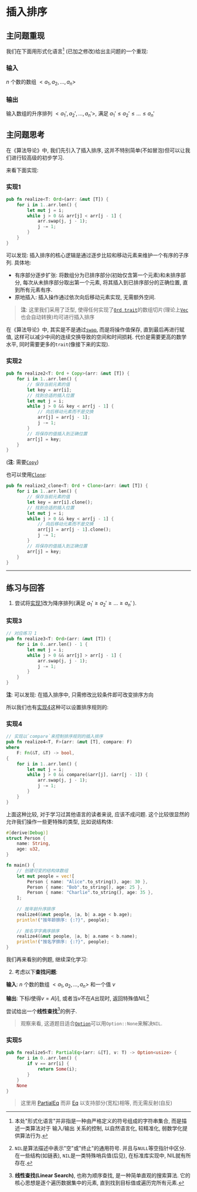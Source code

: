# 插入排序
## 主问题重现
我们在下面用形式化语言[^note1] (已加之修改)给出主问题的一个重现:
### 输入
$n$ 个数的数组 $<a_1, a_2, \dots, a_n>$
### 输出
输入数组的升序排列 $<a_1', a_2', \dots, a_n'>$, 满足 $a_1' \leq a_2' \leq \dots \leq a_n'$
## 主问题思考
在《算法导论》中, 我们先引入了插入排序, 这并不特别简单(不如冒泡)但可以让我们进行较高级的初步学习.

来看下面实现:
### 实现1
```rs
pub fn realize<T: Ord>(arr: &mut [T]) {
    for i in 1..arr.len() {
        let mut j = i;
        while j > 0 && arr[j] < arr[j - 1] {
            arr.swap(j, j - 1);
            j -= 1;
        }
    }
}
```
可以发现: 插入排序的核心逻辑是通过逐步比较和移动元素来维护一个有序的子序列. 具体地:
- 有序部分逐步扩张: 将数组分为已排序部分(初始仅含第一个元素)和未排序部分, 每次从未排序部分取出第一个元素, 将其插入到已排序部分的正确位置, 直到所有元素有序.
- 原地插入: 插入操作通过依次向后移动元素实现, 无需额外空间.
> **注**: 这里我们采用了泛型, 使得任何实现了[`Ord trait`](https://rustwiki.org/zh-CN/std/cmp/trait.Ord.html)的数组切片(理论上[`Vec`](https://rustwiki.org/zh-CN/std/vec/struct.Vec.html)也会自动转换)均可进行插入排序

在《算法导论》中, 其实是不是通过[`swap`](https://rustwiki.org/zh-CN/std/primitive.slice.html#method.swap), 而是将操作值保存, 直到最后再进行赋值, 这样可以减少中间的连续交换导致的空间和时间损耗. 代价是需要更高的数学水平, 同时需要更多的`trait`(像接下来的实现).
### 实现2
```rs
pub fn realize2<T: Ord + Copy>(arr: &mut [T]) {
    for i in 1..arr.len() {
        // 保存当前元素的值
        let key = arr[i];
        // 找到合适的插入位置
        let mut j = i;
        while j > 0 && key < arr[j - 1] {
            // 向后移动元素而不是交换
            arr[j] = arr[j - 1];
            j -= 1;
        }
        // 将保存的值插入到正确位置
        arr[j] = key;
    }
}
```
(**注**: 需要[`Copy`](https://rustwiki.org/zh-CN/std/marker/trait.Copy.html))

也可以使用[`Clone`](https://rustwiki.org/zh-CN/std/clone/trait.Clone.html):
```rs
pub fn realize2_clone<T: Ord + Clone>(arr: &mut [T]) {
    for i in 1..arr.len() {
        // 保存当前元素的值
        let key = arr[i].clone();
        // 找到合适的插入位置
        let mut j = i;
        while j > 0 && key < arr[j - 1] {
            // 向后移动元素而不是交换
            arr[j] = arr[j - 1].clone();
            j -= 1;
        }
        // 将保存的值插入到正确位置
        arr[j] = key;
    }
}
```
---
## 练习与回答
1. 尝试将[实现1](#实现1)改为降序排列(满足 $a_1' \geq a_2' \geq \dots \geq a_n'$ ).
### 实现3
```rs
// 对应练习 1
pub fn realize3<T: Ord>(arr: &mut [T]) {
    for i in 0..arr.len() - 1 {
        let mut j = i;
        while j > 0 && arr[j] > arr[j - 1] {
            arr.swap(j, j - 1);
            j -= 1;
        }
    }
}
```
**注**: 可以发现: 在插入排序中, 只需修改比较条件即可改变排序方向

所以我们也有[实现4](#实现4)这种可以设置排序规则的:
### 实现4
```rs
// 实现以`compare`来控制排序规则的插入排序
pub fn realize4<T, F>(arr: &mut [T], compare: F)
where
    F: Fn(&T, &T) -> bool,
{
    for i in 1..arr.len() {
        let mut j = i;
        while j > 0 && compare(&arr[j], &arr[j - 1]) {
            arr.swap(j, j - 1);
            j -= 1;
        }
    }
}
```
上面这种比较, 对于学习过其他语言的读者来说, 应该不成问题. 这个比较很显然的允许我们操作一些更特殊的类型, 比如说结构体:
```rs
#[derive(Debug)]
struct Person {
    name: String,
    age: u32,
}

fn main() {
    // 创建可变的结构体数组
    let mut people = vec![
        Person { name: "Alice".to_string(), age: 30 },
        Person { name: "Bob".to_string(), age: 25 },
        Person { name: "Charlie".to_string(), age: 35 },
    ];
    
    // 按年龄升序排序
    realize4(&mut people, |a, b| a.age < b.age);
    println!("按年龄排序: {:?}", people);
    
    // 按名字字典序排序
    realize4(&mut people, |a, b| a.name < b.name);
    println!("按名字排序: {:?}", people);
}
```
我们再来看别的例题, 继续深化学习:

2. 考虑以下**查找问题**:

**输入**: $n$ 个数的数组 $<a_1, a_2, \dots, a_n>$ 和一个值 $v$

**输出**: 下标$i$使得$v = A[i]$, 或者当$v$不在$A$出现时, 返回特殊值$NIL$[^note2]

尝试给出一个**线性查找**[^note3]的例子.

> 观察来看, 这道题目适合[`Option`](https://rustwiki.org/zh-CN/std/option/enum.Option.html)可以用`Option::None`来解决`NIL`.

### 实现5
```rs
pub fn realize5<T: PartialEq>(arr: &[T], v: T) -> Option<usize> {
    for i in 0..arr.len() {
        if v == arr[i] {
            return Some(i);
        }
    }
    None
}
```
> 这里用 [PartialEq](https://rustwiki.org/zh-CN/std/cmp/trait.PartialEq.html) 而非 [Eq](https://rustwiki.org/zh-CN/std/cmp/trait.Eq.html) 以支持部分(宽松)相等, 而无需反射(自反)

[^note1]: 本处"形式化语言"并非指是一种由严格定义的符号组成的字符串集合, 而是描述一类算法对于 输入/输出 关系的控制, 以自然语言化, 较精准化, 弱数学化提供算法行为.

[^note2]: `NIL`是算法描述中表示"空"或"终止"的通用符号. 并且与`NULL`等空指针中区分. 在一些结构(如链表), `NIL`是一类特殊哨兵值(后见), 在标准库实现中, NIL就有所存在.

[^note3]: **线性查找(Linear Search)**, 也称为顺序查找, 是一种简单直观的搜索算法. 它的核心思想是逐个遍历数据集中的元素, 直到找到目标值或遍历完所有元素.

